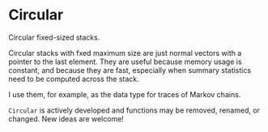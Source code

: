 
# Circular

Circular fixed-sized stacks.

Circular stacks with fxed maximum size are just normal vectors with a
pointer to the last element. They are useful because memory usage is constant,
and because they are fast, especially when summary statistics need to be
computed across the stack.

I use them, for example, as the data type for traces of Markov chains.

`Circular` is actively developed and functions may be removed, renamed, or
changed. New ideas are welcome!

